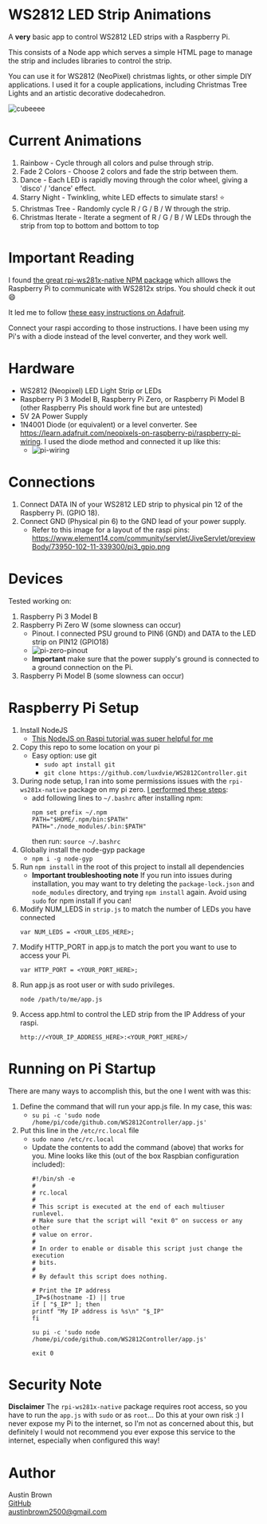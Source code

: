 # WS2812 LED Strip Animations

A **very** basic app to control WS2812 LED strips with a Raspberry Pi.

This consists of a Node app which serves a simple HTML page to manage the strip and includes libraries to control the strip.

You can use it for WS2812 (NeoPixel) christmas lights, or other simple DIY applications. I used it for a couple applications, including Christmas Tree Lights and an artistic decorative dodecahedron.

![cubeeee](./images/cube.jpg)

# Current Animations

1. Rainbow - Cycle through all colors and pulse through strip.
2. Fade 2 Colors - Choose 2 colors and fade the strip between them.
3. Dance -  Each LED is rapidly moving through the color wheel, giving a 'disco' / 'dance' effect.
4. Starry Night -  Twinkling, white LED effects to simulate stars! :star:
5. Christmas Tree - Randomly cycle R / G / B / W through the strip.
6. Christmas Iterate - Iterate a segment of R / G / B / W LEDs through the strip from top to bottom and bottom to top

# Important Reading

I found [the great rpi-ws281x-native NPM package](https://www.npmjs.com/package/rpi-ws281x-native) which alllows the Raspberry Pi to communicate with WS2812x strips. You should check it out 😄

It led me to follow [these easy instructions on Adafruit](https://learn.adafruit.com/neopixels-on-raspberry-pi).

Connect your raspi according to those instructions. I have been using my Pi's with a diode instead of the level converter, and they work well.

# Hardware

- WS2812 (Neopixel) LED Light Strip or LEDs
- Raspberry Pi 3 Model B, Raspberry Pi Zero, or Raspberry Pi Model B (other Raspberry Pis should work fine but are untested)
- 5V 2A Power Supply
- 1N4001 Diode (or equivalent) or a level converter. See https://learn.adafruit.com/neopixels-on-raspberry-pi/raspberry-pi-wiring. I used the diode method and connected it up like this:
    -  ![pi-wiring](./images/led_strips_raspi_NeoPixel_Diode_bb.jpg)

# Connections

1.  Connect DATA IN of your WS2812 LED strip to physical pin 12 of the Raspberry Pi. (GPIO 18).
2.  Connect GND (Physical pin 6) to the GND lead of your power supply.
    - Refer to this image for a layout of the raspi pins: https://www.element14.com/community/servlet/JiveServlet/previewBody/73950-102-11-339300/pi3_gpio.png

# Devices

Tested working on:
  1) Raspberry Pi 3 Model B
  2) Raspberry Pi Zero W (some slowness can occur)
     -  Pinout. I connected PSU ground to PIN6 (GND) and DATA to the LED strip on PIN12 (GPIO18)
     -  ![pi-zero-pinout](./images/pi-zero-pinout.png)
     -  **Important** make sure that the power supply's ground is connected to a ground connection on the Pi.
  3) Raspberry Pi Model B (some slowness can occur)

# Raspberry Pi Setup

1.  Install NodeJS
    -  [This NodeJS on Raspi tutorial was super helpful for me](https://desertbot.io/blog/nodejs-git-and-pm2-headless-raspberry-pi-install)
2.  Copy this repo to some location on your pi
    -  Easy option: use git
       -  `sudo apt install git`
       -  `git clone https://github.com/luxdvie/WS2812Controller.git`
 3.  During node setup, I ran into some permissions issues with the `rpi-ws281x-native` package on my pi zero. [I performed these steps](https://stackoverflow.com/questions/52979927/npm-warn-checkpermissions-missing-write-access-to-usr-local-lib-node-modules):
       -  add following lines to `~/.bashrc` after installing npm:
			```
			npm set prefix ~/.npm
			PATH="$HOME/.npm/bin:$PATH"
			PATH="./node_modules/.bin:$PATH"
			```
			then run:
			`source ~/.bashrc`
4.  Globally install the node-gyp package 
    -  `npm i -g node-gyp`
5.  Run `npm install` in the root of this project to install all dependencies
    -  **Important troubleshooting note** If you run into issues during installation, you may want to try deleting the `package-lock.json` and `node_modules` directory, and trying `npm install` again. Avoid using `sudo` for npm install if you can!
6.  Modify NUM_LEDS in `strip.js` to match the number of LEDs you have connected
	```
	var NUM_LEDS = <YOUR_LEDS_HERE>;
	```
7.  Modify HTTP_PORT in app.js to match the port you want to use to access your Pi.
	```
	var HTTP_PORT = <YOUR_PORT_HERE>;
	```
8.  Run app.js as root user or with sudo privileges.
	```
    node /path/to/me/app.js
	```
9.  Access app.html to control the LED strip from the IP Address of your raspi.
	```
    http://<YOUR_IP_ADDRESS_HERE>:<YOUR_PORT_HERE>/
	```

# Running on Pi Startup

There are many ways to accomplish this, but the one I went with was this:

1.  Define the command that will run your app.js file. In my case, this was:
    -  `su pi -c 'sudo node /home/pi/code/github.com/WS2812Controller/app.js'`
2.  Put this line in the `/etc/rc.local` file
    -  `sudo nano /etc/rc.local`
    -  Update the contents to add the command (above) that works for you. Mine looks like this (out of the box Raspbian configuration included):
		```
		#!/bin/sh -e
		#
		# rc.local
		#
		# This script is executed at the end of each multiuser runlevel.
		# Make sure that the script will "exit 0" on success or any other
		# value on error.
		#
		# In order to enable or disable this script just change the execution
		# bits.
		#
		# By default this script does nothing.

		# Print the IP address
		_IP=$(hostname -I) || true
		if [ "$_IP" ]; then
		printf "My IP address is %s\n" "$_IP"
		fi

		su pi -c 'sudo node /home/pi/code/github.com/WS2812Controller/app.js'

		exit 0
		```

# Security Note

**Disclaimer** The `rpi-ws281x-native` package requires root access, so you have to run the `app.js` with `sudo` or as `root`... Do this at your own risk :) I never expose my Pi to the internet, so I'm not as concerned about this, but definitely I would not recommend you ever expose this service to the internet, especially when configured this way!

# Author

Austin Brown \
[GitHub](https://github.com/luxdvie) \
[austinbrown2500@gmail.com](mailto:austinbrown2500@gmail.com)
